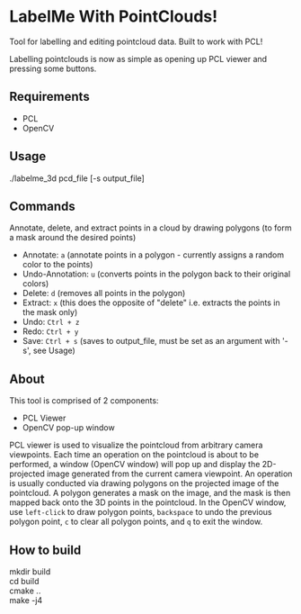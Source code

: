 # LabelMe With PointClouds!
Tool for labelling and editing pointcloud data. Built to work with PCL!

Labelling pointclouds is now as simple as opening up PCL viewer and pressing some buttons.

## Requirements
- PCL
- OpenCV

## Usage
./labelme_3d pcd_file [-s output_file] 

## Commands
Annotate, delete, and extract points in a cloud by drawing polygons (to form a mask around the desired points)
- Annotate: `a` (annotate points in a polygon - currently assigns a random color to the points)
- Undo-Annotation: `u`  (converts points in the polygon back to their original colors)
- Delete: `d`   (removes all points in the polygon)
- Extract: `x`  (this does the opposite of "delete" i.e. extracts the points in the mask only)
- Undo: `Ctrl + z`
- Redo: `Ctrl + y`
- Save: `Ctrl + s`  (saves to output_file, must be set as an argument with '-s', see Usage)

## About
This tool is comprised of 2 components:
- PCL Viewer
- OpenCV pop-up window

PCL viewer is used to visualize the pointcloud from arbitrary camera viewpoints. 
Each time an operation on the pointcloud is about to be performed, a window (OpenCV window) will pop up and display the 2D-projected image generated from the current camera viewpoint.
An operation is usually conducted via drawing polygons on the projected image of the pointcloud. A polygon generates a mask on the image, and the mask is then mapped back onto the 3D points in the pointcloud.
In the OpenCV window, use `left-click` to draw polygon points, `backspace` to undo the previous polygon point, `c` to clear all polygon points, and `q` to exit the window.


## How to build
mkdir build  
cd build  
cmake ..  
make -j4  

